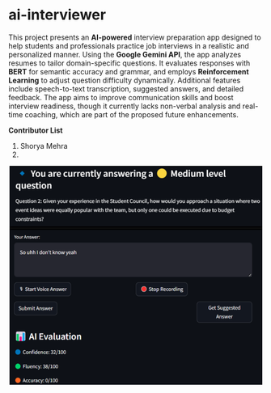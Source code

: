 # ai-interviewer
This project presents an **AI-powered** interview preparation app designed to help students and professionals practice job interviews in a realistic and personalized manner. Using the **Google Gemini API**, the app analyzes resumes to tailor domain-specific questions. It evaluates responses with **BERT** for semantic accuracy and grammar, and employs **Reinforcement Learning** to adjust question difficulty dynamically. Additional features include speech-to-text transcription, suggested answers, and detailed feedback. The app aims to improve communication skills and boost interview readiness, though it currently lacks non-verbal analysis and real-time coaching, which are part of the proposed future enhancements.

**Contributor List**
1. Shorya Mehra
2.

<p align="center">
  <img src="main_screen.png" alt="App Preview" width="500"/>
</p>
